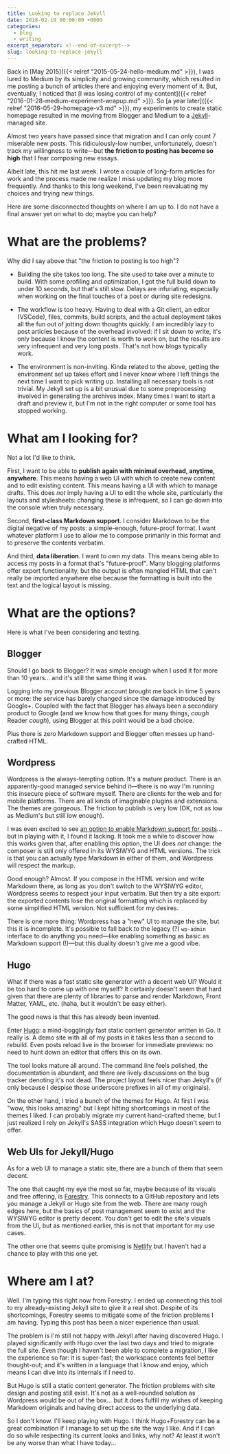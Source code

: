 ```yaml
---
title: Looking to replace Jekyll
date: 2018-02-19 00:00:00 +0000
categories:
  - blog
  - writing
excerpt_separator: <!--end-of-excerpt-->
slug: looking-to-replace-jekyll
---
```


Back in [May 2015]({{< relref "2015-05-24-hello-medium.md" >}}), I was lured to Medium by its simplicity and growing community, which resulted in me posting a bunch of articles there and enjoying every moment of it. But, eventually, I noticed that [I was losing control of my content]({{< relref "2016-01-28-medium-experiment-wrapup.md" >}}). So [a year later]({{< relref "2016-05-29-homepage-v3.md" >}}), my experiments to create static homepage resulted in me moving from Blogger and Medium to a [Jekyll](https://jekyllrb.com/)-managed site.

Almost two years have passed since that migration and I can only count 7 miserable new posts. This ridiculously-low number, unfortunately, doesn't track my willingness to write—but **the friction to posting has become so high** that I fear composing new essays.

<!--end-of-excerpt-->

Albeit late, this hit me last week. I wrote a couple of long-form articles for work and the process made me realize I miss updating my blog more frequently. And thanks to this long weekend, I've been reevaluating my choices and trying new things.

Here are some disconnected thoughts on where I am up to. I do not have a final answer yet on what to do; maybe you can help?

# What are the problems?

Why did I say above that "the friction to posting is too high"?

* Building the site takes too long. The site used to take over a minute to build. With some profiling and optimization, I got the full build down to under 10 seconds, but that's still slow. Delays are infuriating, especially when working on the final touches of a post or during site redesigns.

* The workflow is too heavy. Having to deal with a Git client, an editor (VSCode), files, commits, build scripts, and the actual deployment takes all the fun out of jotting down thoughts quickly. I am incredibly lazy to post articles because of the overhead involved: if I sit down to write, it's only because I know the content is worth to work on, but the results are very infrequent and very long posts. That's not how blogs typically work.

* The environment is non-inviting. Kinda related to the above, getting the environment set up takes effort and I never know where I left things the next time I want to pick writing up. Installing all necessary tools is not trivial. My Jekyll set up is a bit unusual due to some preprocessing involved in generating the archives index. Many times I want to start a draft and preview it, but I'm not in the right computer or some tool has stopped working.

# What am I looking for?

Not a lot I'd like to think.

First, I want to be able to **publish again with minimal overhead, anytime, anywhere**. This means having a web UI with which to create new content and to edit existing content. This means having a UI with which to manage drafts. This does _not_ imply having a UI to edit the whole site, particularly the layouts and stylesheets: changing these is infrequent, so I can go down into the console when truly necessary.

Second, **first-class Markdown support**. I consider Markdown to be the digital negative of my posts: a simple-enough, future-proof format. I want whatever platform I use to allow me to compose primarily in this format and to preserve the contents verbatim.

And third, **data liberation**. I want to own my data. This means being able to access my posts in a format that's "future-proof". Many blogging platforms offer export functionality, but the output is often mangled HTML that can't really be imported anywhere else because the formatting is built into the text and the logical layout is missing.

# What are the options?

Here is what I've been considering and testing.

## Blogger

Should I go back to Blogger? It was simple enough when I used it for more than 10 years... and it's still the same thing it was.

Logging into my previous Blogger account brought me back in time 5 years or more: the service has barely changed since the damage introduced by Google+. Coupled with the fact that Blogger has always been a secondary product to Google (and we know how that goes for many things, _cough_ Reader _cough_), using Blogger at this point would be a bad choice.

Plus there is zero Markdown support and Blogger often messes up hand-crafted HTML.

## Wordpress

Wordpress is the always-tempting option. It's a mature product. There is an apparently-good managed service behind it—there is no way I'm running this insecure piece of software myself. There are clients for the web and for mobile platforms. There are all kinds of imaginable plugins and extensions. The themes are gorgeous. The friction to publish is very low (OK, not as low as Medium's but still low enough).

I was even excited to see [an option to enable Markdown support for posts](https://en.support.wordpress.com/markdown/)... but in playing with it, I found it lacking. It took me a while to discover how this works given that, after enabling this option, the UI does _not_ change: the composer is still only offered in its WYSIWYG and HTML versions. The trick is that you can actually type Markdown in either of them, and Wordpress will respect the markup.

Good enough? Almost. If you compose in the HTML version and write Markdown there, as long as you don't switch to the WYSIWYG editor, Wordpress seems to respect your input verbatim. But then try a site export: the exported contents lose the original formatting which is replaced by some simplified HTML version. Not sufficient for my desires.

There is one more thing: Wordpress has a "new" UI to manage the site, but this it is incomplete. It's possible to fall back to the legacy (?) `wp-admin` interface to do anything you need—like enabling something as basic as Markdown support (!)—but this duality doesn't give me a good vibe.

## Hugo

What if there was a fast static site generator with a decent web UI? Would it be too hard to come up with one myself? It certainly doesn't seem that hard given that there are plenty of libraries to parse and render Markdown, Front Matter, YAML, etc. (haha, but it wouldn't be easy either).

The good news is that this has already been invented.

Enter [Hugo](https://gohugo.io/): a mind-bogglingly fast static content generator written in Go. It really is. A demo site with all of my posts in it takes less than a second to rebuild. Even posts reload live in the browser for immediate previews: no need to hunt down an editor that offers this on its own.

The tool looks mature all around. The command line feels polished, the documentation is abundant, and there are lively discussions on the bug tracker denoting it's not dead. The project layout feels nicer than Jekyll's (if only because I despise those underscore prefixes in all of my originals).

On the other hand, I tried a bunch of the themes for Hugo. At first I was "wow, this looks amazing" but I kept hitting shortcomings in most of the themes I liked. I can probably migrate my current hand-crafted theme, but I just realized I rely on Jekyll's SASS integration which Hugo doesn't seem to offer.

## Web UIs for Jekyll/Hugo

As for a web UI to manage a static site, there are a bunch of them that seem decent.

The one that caught my eye the most so far, maybe because of its visuals and free offering, is [Forestry](http://forestry.io/). This connects to a GitHub repository and lets you manage a Jekyll or Hugo site from the web. There are many rough edges here, but the basics of post management seem to exist and the WYSIWYG editor is pretty decent. You don't get to edit the site's visuals from the UI, but as mentioned earlier, this is not that important for my use cases.

The other one that seems quite promising is [Netlify](http://netlify.com/) but I haven't had a chance to play with this one yet.

# Where am I at?

Well. I'm typing this right now from Forestry. I ended up connecting this tool to my already-existing Jekyll site to give it a real shot. Despite of its shortcomings, Forestry seems to mitigate some of the friction problems I am having. Typing this post has been a nicer experience than usual.

The problem is I'm still not happy with Jekyll after having discovered Hugo. I played significantly with Hugo over the last two days and tried to migrate the full site. Even though I haven't been able to complete a migration, I like the experience so far: it is super-fast; the workspace contents feel better thought-out; and it's written in a language that I know and enjoy, which means I can dive into its internals if I need to.

But Hugo is still a static content generator. The friction problems with site design and posting still exist. It's not as a well-rounded solution as Wordpress would be out of the box... but it does fulfill my wishes of keeping Markdown originals and having direct access to the underlying data.

So I don't know. I'll keep playing with Hugo. I think Hugo+Forestry can be a great combination if I manage to set up the site the way I like. And if I can do so while respecting its current looks and links, why not? At least it won't be any worse than what I have today...
